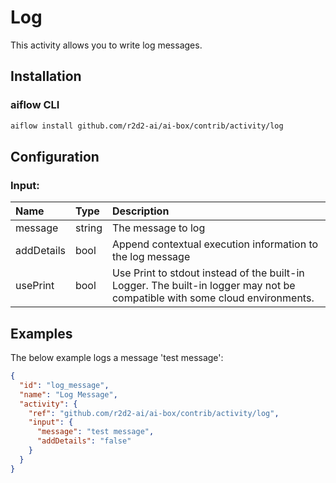 <!--
title: Log
weight: 4615
-->

# Log
This activity allows you to write log messages.

## Installation

### aiflow CLI
```bash
aiflow install github.com/r2d2-ai/ai-box/contrib/activity/log
```

## Configuration

### Input:
| Name       | Type   | Description
|:---        | :---   | :---    
| message    | string | The message to log
| addDetails | bool   | Append contextual execution information to the log message
| usePrint   | bool   | Use Print to stdout instead of the built-in Logger. The built-in logger may not be compatible with some cloud environments. 

## Examples
The below example logs a message 'test message':

```json
{
  "id": "log_message",
  "name": "Log Message",
  "activity": {
    "ref": "github.com/r2d2-ai/ai-box/contrib/activity/log",
    "input": {
      "message": "test message",
      "addDetails": "false"
    }
  }
}
```